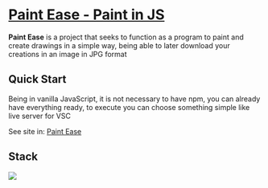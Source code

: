 # [Paint Ease - Paint in JS](https://marcossic.github.io/paint-in-js-html-css/)


**Paint Ease** is a project that seeks to function as a program to paint and create drawings in a simple way, being able to later download your creations in an image in JPG format 

## Quick Start
Being in vanilla JavaScript, it is not necessary to have npm, you can already have everything ready, to execute you can choose something simple like live server for VSC

See site in: [Paint Ease](https://marcossic.github.io/paint-in-js-html-css/)
## Stack
<p user-select="none" align="left">
  <img src="https://skillicons.dev/icons?i=css,html,js,vscode"/>
</p>
